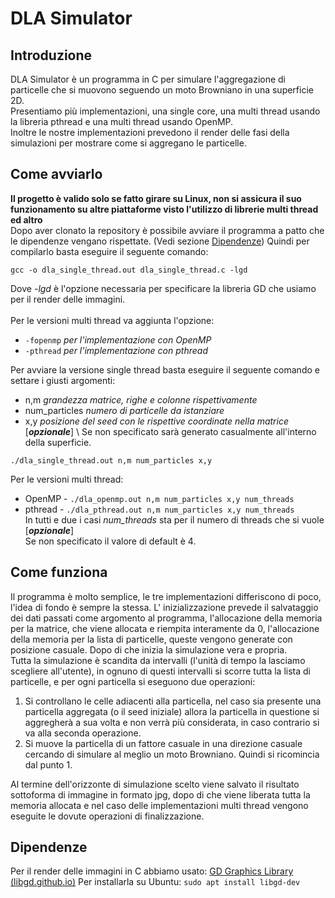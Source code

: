 # DLA Simulator
## Introduzione
DLA Simulator è un programma in C per simulare l'aggregazione di particelle che si muovono seguendo un moto Browniano in una superficie 2D. \
Presentiamo più implementazioni, una single core, una multi thread usando la libreria pthread e una multi thread usando OpenMP. \
Inoltre le nostre implementazioni prevedono il render delle fasi della simulazioni per mostrare come si aggregano le particelle.
## Come avviarlo
**Il progetto è valido solo se fatto girare su Linux, non si assicura il suo funzionamento su altre piattaforme visto l'utilizzo di librerie multi thread ed altro** \
Dopo aver clonato la repository è possibile avviare il programma a patto che le dipendenze vengano rispettate. (Vedi sezione <a href="Dipendenze"> Dipendenze</a>)
Quindi per compilarlo basta eseguire il seguente comando:

    gcc -o dla_single_thread.out dla_single_thread.c -lgd

Dove _-lgd_ è l'opzione necessaria per specificare la libreria GD che usiamo per il render delle immagini. \
\
Per le versioni multi thread va aggiunta l'opzione:

 - `-fopenmp` _per l'implementazione con OpenMP_
 - `-pthread` _per l'implementazione con pthread_

Per avviare la versione single thread basta eseguire il seguente comando e settare i giusti argomenti:

 - n,m _grandezza matrice, righe e colonne rispettivamente_
 - num_particles _numero di particelle da istanziare_
 - x,y _posizione del seed con le rispettive coordinate nella matrice_ [***opzionale***] \ Se non specificato sarà generato casualmente all'interno della superficie.

`./dla_single_thread.out n,m num_particles x,y`

Per le versioni multi thread:

 - OpenMP - `./dla_openmp.out n,m num_particles x,y num_threads`
 - pthread - `./dla_pthread.out n,m num_particles x,y num_threads` \
 In tutti e due i casi _num_threads_ sta per il numero di threads che si vuole [***opzionale***] \
 Se non specificato il valore di default è 4.

## Come funziona
Il programma è molto semplice, le tre implementazioni differiscono di poco, l'idea di fondo è sempre la stessa.
L' inizializzazione prevede il salvataggio dei dati passati come argomento al programma, l'allocazione della memoria per la matrice, che viene allocata e riempita interamente da 0, l'allocazione della memoria per la lista di particelle, queste vengono generate con posizione casuale. Dopo di che inizia la simulazione vera e propria. \
Tutta la simulazione è scandita da intervalli (l'unità di tempo la lasciamo scegliere all'utente), in ognuno di questi intervalli si scorre tutta la lista di particelle, e per ogni particella si eseguono due operazioni:

 1. Si controllano le celle adiacenti alla particella, nel caso sia presente una particella aggregata (o il seed iniziale) allora la particella in questione si aggregherà a sua volta e non verrà più considerata, in caso contrario si va alla seconda operazione.
 2. Si muove la particella di un fattore casuale in una direzione casuale cercando di simulare al meglio un moto Browniano. Quindi si ricomincia dal punto 1. 

Al termine dell'orizzonte di simulazione scelto viene salvato il risultato sottoforma di immagine in formato jpg, dopo di che viene liberata tutta la memoria allocata e nel caso delle implementazioni multi thread vengono eseguite le dovute operazioni di finalizzazione.

## Dipendenze
Per il render delle immagini in C abbiamo usato: [GD Graphics Library (libgd.github.io)](https://libgd.github.io/)
Per installarla su Ubuntu:
`sudo apt install libgd-dev`
